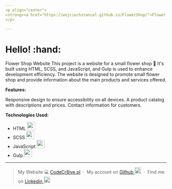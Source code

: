 ```yaml
---
<p align="center">
<strong><a href="https://wojciechstancel.github.io/FlowerShop/">Flower Shop - Live Demo</a> :tulip:</strong>
</p>

---
```


<h1> Hello! :hand: </h1>

Flower Shop Website
This project is a website for a small flower shop :sunflower: It's built using HTML, SCSS, and JavaScript, and Gulp is used to enhance development efficiency. The website is designed to promote small flower shop and provide information about the main products and services offered.

**Features:**

Responsive design to ensure accessibility on all devices.
A product catalog with descriptions and prices.
Contact information for customers.

**Technologies Used:**
- HTML <img width="25px" src="https://github.com/WojciechStancel/FotoStory/assets/121879383/283264f3-ce9c-4e0f-9591-65536d12fe3e">
- SCSS <img width="25px" src="https://github.com/WojciechStancel/FotoStory/assets/121879383/cb893607-284d-4cab-9b09-066f79c9e29c">
- JavaScript <img width="25px" src="https://github.com/WojciechStancel/FotoStory/assets/121879383/b1bd08f6-6a0c-4cce-b500-e91bdeeeb486">
- Gulp <img width="25px" src="https://encrypted-tbn0.gstatic.com/images?q=tbn:ANd9GcS0Dvkl3QRdrrv54XWLgJsBlJzwjzjkIsMXaZ8RHRc&s">

---

> My Website 💻 [CodeCr8ive.pl](https://www.codecr8ive.pl) &nbsp;&middot;&nbsp;
> My account on
[Github <img width="20px" src="https://github.com/WojciechStancel/Notes-React-App/assets/121879383/fc63de6c-91ae-4eb7-ac97-a5a365bdf073)">](https://github.com/WojciechStancel) &nbsp;&middot;&nbsp;
> Find me on
 [Linkedin <img width="20px" src="https://github.com/WojciechStancel/Notes-React-App/assets/121879383/94d42b30-025f-4997-9ff5-9491c49d9026">](https://www.linkedin.com/in/wojciech-stancel/) 



